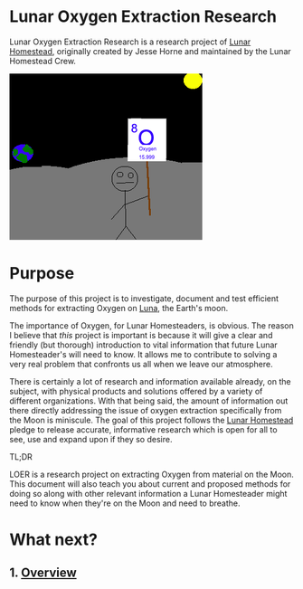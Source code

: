 Lunar Oxygen Extraction Research
===

Lunar Oxygen Extraction Research is a research project of [Lunar Homestead](http://lunarhomestead.com/), originally created by Jesse Horne and maintained by the Lunar Homestead Crew.

![LH-style Periodic Table Oxygen Picket](./assets/oxygen-picket.png)

# Purpose

The purpose of this project is to investigate, document and test efficient methods for extracting Oxygen on [Luna](https://en.wikipedia.org/wiki/Luna), the Earth's moon.

The importance of Oxygen, for Lunar Homesteaders, is obvious. The reason I believe that *this* project is important is because it will give a clear and friendly (but thorough) introduction to vital information that future Lunar Homesteader's will need to know. It allows me to contribute to solving a very real problem that confronts us all when we leave our atmosphere.

There is certainly a lot of research and information available already, on the subject, with physical products and solutions offered by a variety of different organizations. With that being said, the amount of information out there directly addressing the issue of oxygen extraction specifically from the Moon is miniscule. The goal of this project follows the [Lunar Homestead](http://lunarhomestead.com/) pledge to release accurate, informative research which is open for all to see, use and expand upon if they so desire.


TL;DR

LOER is a research project on extracting Oxygen from material on the Moon. This document will also teach you about current and proposed methods for doing so along with other relevant information a Lunar Homesteader might need to know when they're on the Moon and need to breathe.

# What next?

## 1. [Overview](./Overview.md)
